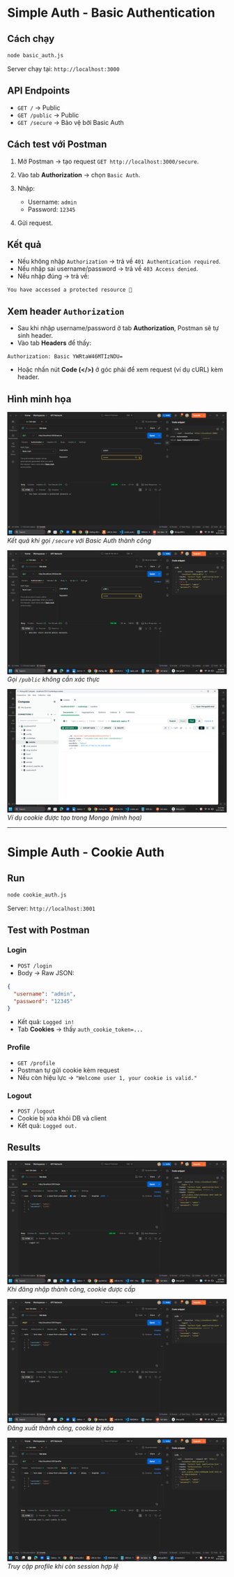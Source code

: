 # Simple Auth - Basic Authentication

## Cách chạy

```bash
node basic_auth.js
```

Server chạy tại: `http://localhost:3000`

## API Endpoints

* `GET /` → Public
* `GET /public` → Public
* `GET /secure` → Bảo vệ bởi Basic Auth

## Cách test với Postman

1. Mở Postman → tạo request `GET http://localhost:3000/secure`.
2. Vào tab **Authorization** → chọn `Basic Auth`.
3. Nhập:

   * Username: `admin`
   * Password: `12345`
4. Gửi request.

## Kết quả

* Nếu không nhập `Authorization` → trả về `401 Authentication required`.
* Nếu nhập sai username/password → trả về `403 Access denied`.
* Nếu nhập đúng → trả về:

```
You have accessed a protected resource 🎉
```

## Xem header `Authorization`

* Sau khi nhập username/password ở tab **Authorization**, Postman sẽ tự sinh header.
* Vào tab **Headers** để thấy:

```
Authorization: Basic YWRtaW46MTIzNDU=
```

* Hoặc nhấn nút **Code (</>)** ở góc phải để xem request (ví dụ cURL) kèm header.

## Hình minh họa

![Secure Endpoint](public/results/secure.png)
*Kết quả khi gọi `/secure` với Basic Auth thành công*

![Public Endpoint](public/results/public.png)
*Gọi `/public` không cần xác thực*

![Mongo Cookies](public/results/mongo_cookies.png)
*Ví dụ cookie được tạo trong Mongo (minh họa)*

---

# Simple Auth - Cookie Auth

## Run

```bash
node cookie_auth.js
```

Server: `http://localhost:3001`

## Test with Postman

### Login

* `POST /login`
* Body → Raw JSON:

```json
{
  "username": "admin",
  "password": "12345"
}
```

* Kết quả: `Logged in!`
* Tab **Cookies** → thấy `auth_cookie_token=...`

### Profile

* `GET /profile`
* Postman tự gửi cookie kèm request
* Nếu còn hiệu lực → `"Welcome user 1, your cookie is valid."`

### Logout

* `POST /logout`
* Cookie bị xóa khỏi DB và client
* Kết quả: `Logged out.`

## Results

![Login](public/results/login.png)
*Khi đăng nhập thành công, cookie được cấp*

![Logout](public/results/logout.png)
*Đăng xuất thành công, cookie bị xóa*

![Profile](public/results/profile.png)
*Truy cập profile khi còn session hợp lệ*
